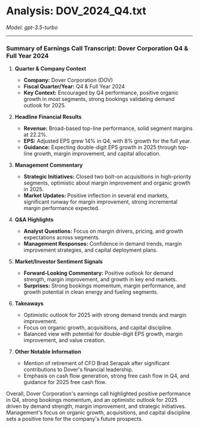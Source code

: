 # Analysis: DOV_2024_Q4.txt

*Model: gpt-3.5-turbo*

---

### Summary of Earnings Call Transcript: Dover Corporation Q4 & Full Year 2024

1. **Quarter & Company Context**
   - **Company:** Dover Corporation (DOV)
   - **Fiscal Quarter/Year:** Q4 & Full Year 2024
   - **Key Context:** Encouraged by Q4 performance, positive organic growth in most segments, strong bookings validating demand outlook for 2025.

2. **Headline Financial Results**
   - **Revenue:** Broad-based top-line performance, solid segment margins at 22.2%.
   - **EPS:** Adjusted EPS grew 14% in Q4, with 8% growth for the full year.
   - **Guidance:** Expecting double-digit EPS growth in 2025 through top-line growth, margin improvement, and capital allocation.

3. **Management Commentary**
   - **Strategic Initiatives:** Closed two bolt-on acquisitions in high-priority segments, optimistic about margin improvement and organic growth in 2025.
   - **Market Updates:** Positive inflection in several end markets, significant runway for margin improvement, strong incremental margin performance expected.

4. **Q&A Highlights**
   - **Analyst Questions:** Focus on margin drivers, pricing, and growth expectations across segments.
   - **Management Responses:** Confidence in demand trends, margin improvement strategies, and capital deployment plans.

5. **Market/Investor Sentiment Signals**
   - **Forward-Looking Commentary:** Positive outlook for demand strength, margin improvement, and growth in key end markets.
   - **Surprises:** Strong bookings momentum, margin performance, and growth potential in clean energy and fueling segments.

6. **Takeaways**
   - Optimistic outlook for 2025 with strong demand trends and margin improvement.
   - Focus on organic growth, acquisitions, and capital discipline.
   - Balanced view with potential for double-digit EPS growth, margin improvement, and value creation.

7. **Other Notable Information**
   - Mention of retirement of CFO Brad Serapak after significant contributions to Dover's financial leadership.
   - Emphasis on cash flow generation, strong free cash flow in Q4, and guidance for 2025 free cash flow.

Overall, Dover Corporation's earnings call highlighted positive performance in Q4, strong bookings momentum, and an optimistic outlook for 2025 driven by demand strength, margin improvement, and strategic initiatives. Management's focus on organic growth, acquisitions, and capital discipline sets a positive tone for the company's future prospects.
